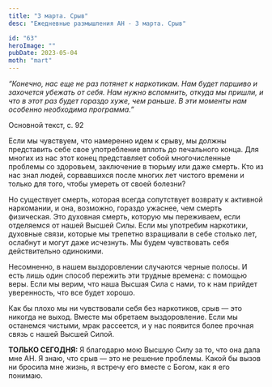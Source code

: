 ```yaml
---
title: "3 марта. Срыв"
desc: "Ежедневные размышления АН - 3 марта. Срыв"

id: "63"
heroImage: ""
pubDate: 2023-05-04
moth: "mart"
---
```


_“Конечно, нас еще не раз потянет к наркотикам. Нам будет паршиво и захочется
убежать от себя. Нам нужно вспомнить, откуда мы пришли, и что в этот раз будет
гораздо хуже, чем раньше. В эти моменты нам особенно необходима программа.”_

Основной текст, с. 92

Если мы чувствуем, что намеренно идем к срыву, мы должны представить себе свое
употребление вплоть до печального конца. Для многих из нас этот конец
представляет собой многочисленные проблемы со здоровьем, заключение в тюрьму
или даже смерть. Кто из нас знал людей, сорвавшихся после многих лет чистого
времени и только для того, чтобы умереть от своей болезни?

Но существует смерть, которая всегда сопутствует возврату к активной
наркомании, и она, возможно, гораздо ужаснее, чем смерть физическая. Это
духовная смерть, которую мы переживаем, если отделяемся от нашей Высшей Силы.
Если мы употребим наркотики, духовные связи, которые мы трепетно взращивали в
себе столько лет, ослабнут и могут даже исчезнуть. Мы будем чувствовать себя
действительно одинокими.

Несомненно, в нашем выздоровлении случаются черные полосы. И есть лишь один
способ пережить эти трудные времена: с помощью веры. Если мы верим, что наша
Высшая Сила с нами, то к нам прийдет уверенность, что все будет хорошо.

Как бы плохо мы ни чувствовали себя без наркотиков, срыв — это никогда не
выход. Вместе мы обретаем выздоровление. Если мы останемся чистыми, мрак
рассеется, и у нас появится более прочная связь с нашей Высшей Силой.

**ТОЛЬКО СЕГОДНЯ:** Я благодарю мою Высшую Силу за то, что она дала мне АН. Я
знаю, что срыв — это не решение проблемы. Какой бы вызов ни бросила мне жизнь,
я встречу его вместе с Богом, как я его понимаю.
